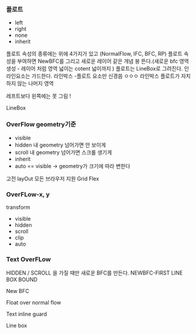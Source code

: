### 플로트
- left
- right 
- none
- inherit

플로트 속성의 종류에는 위에 4가지가 있고 
(NormalFlow, IFC, BFC, RP)
플로트 속성을 부여하면 NewBFC를 그리고 새로운 레이어 같은 개념 붕 뜬다.(새로운 bfc 영역 생성  - 레이어 처럼  영역 넓이는 cotent 넓이까지 )
플로트는 LineBox로 그려진다. 인라인요소는 가드한다.
라인박스 -플로트 요소만 신경씀 ㅇㅇㅇ
라인박스 플로트가 자치하지 않는 나머지 영역

레프트보다 왼쪽에는 못 그림 !

LineBox 

### OverFlow geometry기준

- visible  
- hidden  내 geometry 넘어가면 안 보이게
- scroll 내 geometry 넘어가면 스크롤 생기게 
- inherit
- auto == visible  -> geometry가 크기에 따라 변한다 
  
고전 layOut  모든 브라우저 지원 
Grid 
Flex

### OverFLow-x, y

transform 
- visible 
- hidden 
- scroll 
- clip 
- auto 

### Text OverFLow

HIDDEN / SCROLL 을 가질 때만 새로운 BFC를 만든다. 
NEWBFC-FIRST LINE BOX BOUND 

New BFC

Float over normal flow 

Text inline guard

Line box 
